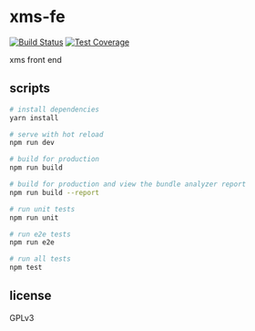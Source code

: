 # xms-fe

[![Build Status][build-badge]][build-status]
[![Test Coverage][coverage-badge]][coverage-result]

xms front end

## scripts

```bash
# install dependencies
yarn install

# serve with hot reload
npm run dev

# build for production
npm run build

# build for production and view the bundle analyzer report
npm run build --report

# run unit tests
npm run unit

# run e2e tests
npm run e2e

# run all tests
npm test
```

## license

GPLv3

[build-badge]: https://img.shields.io/circleci/project/github/airt/xms-fe/develop.svg
[build-status]: https://circleci.com/gh/airt/xms-fe
[coverage-badge]: https://img.shields.io/coveralls/airt/xms-fe/develop.svg
[coverage-result]: https://coveralls.io/github/airt/xms-fe
